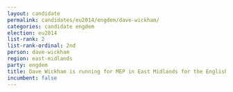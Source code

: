 ```yaml
---
layout: candidate
permalink: candidates/eu2014/engdem/dave-wickham/
categories: candidate engdem
election: eu2014
list-rank: 2
list-rank-ordinal: 2nd
person: dave-wickham
region: east-midlands
party: engdem
title: Dave Wickham is running for MEP in East Midlands for the English Democrats
incumbent: false
---
```

